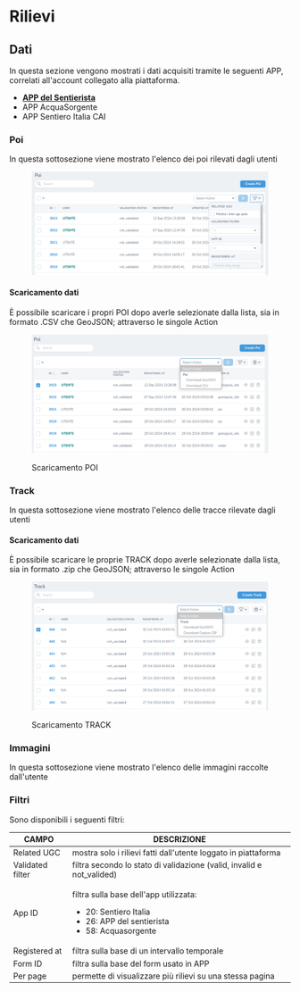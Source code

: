 # Rilievi

## Dati

In questa sezione vengono mostrati i dati acquisiti tramite le seguenti APP, correlati all'account collegato alla piattaforma.

* [**APP del Sentierista**](../../piattaforma/app-del-sentierista.md)
* APP AcquaSorgente
* APP Sentiero Italia CAI

### Poi

In questa sottosezione viene mostrato l'elenco dei poi rilevati dagli utenti

<figure><img src="../../.gitbook/assets/image (1).png" alt=""><figcaption></figcaption></figure>

#### Scaricamento dati

È possibile scaricare i propri POI dopo averle selezionate dalla lista, sia in formato .CSV che GeoJSON; attraverso le singole Action

<figure><img src="../../.gitbook/assets/image (2).png" alt=""><figcaption><p>Scaricamento POI</p></figcaption></figure>

### Track

In questa sottosezione viene mostrato l'elenco delle tracce rilevate dagli utenti

#### Scaricamento dati

È possibile scaricare le proprie TRACK dopo averle selezionate dalla lista, sia in formato .zip che GeoJSON; attraverso le singole Action

<figure><img src="../../.gitbook/assets/image (3).png" alt=""><figcaption><p>Scaricamento TRACK</p></figcaption></figure>

### Immagini

In questa sottosezione viene mostrato l'elenco delle immagini raccolte dall'utente

### Filtri

Sono disponibili i seguenti filtri:

| CAMPO            | DESCRIZIONE                                                                                                                                  |
| ---------------- | -------------------------------------------------------------------------------------------------------------------------------------------- |
| Related UGC      | mostra solo i rilievi fatti dall'utente loggato in piattaforma                                                                               |
| Validated filter | filtra secondo lo stato di validazione (valid, invalid e not\_valided)                                                                       |
| App ID           | <p>filtra sulla base dell'app utilizzata:</p><ul><li>20: Sentiero Italia</li><li>26: APP del sentierista</li><li>58: Acquasorgente</li></ul> |
| Registered at    | filtra sulla base di un intervallo temporale                                                                                                 |
| Form ID          | filtra sulla base del form usato in APP                                                                                                      |
| Per page         | permette di visualizzare più rilievi su una stessa pagina                                                                                    |
